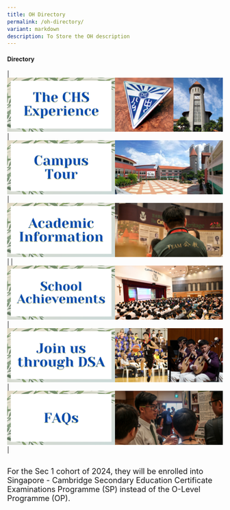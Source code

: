 ```yaml
---
title: OH Directory
permalink: /oh-directory/
variant: markdown
description: To Store the OH description
---
```

#### Directory

| [![](/images/oh2.png)](/chs-experience/)| [![](/images/oh3.png)](/about/Our-CHS-Campus/)|  [![](/images/oh5.png)](/chs-academic-info/)|
|[![](/images/oh6.png)](/secondary/awards-and-achievements/academic-achievements/)| [![](/images/oh7.png)](/prospective-students/Sec-Admission/direct-school-admission/)| [![](/images/oh8.png)](/secondary/faqs/)|

<br>
<font size="4">For the Sec 1 cohort of 2024, they will be enrolled into Singapore - Cambridge Secondary Education Certificate Examinations Programme (SP) instead of the O-Level Programme (OP).</font> 